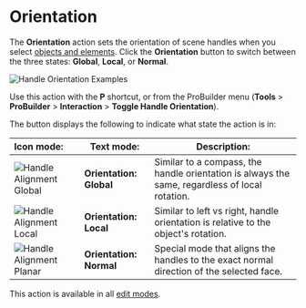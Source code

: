 # Orientation

The __Orientation__ action sets the orientation of scene handles when you select [objects and elements](modes.md). Click the __Orientation__ button to switch between the three states: __Global__, __Local__, or __Normal__.

![Handle Orientation Examples](images/HandleAlign_ExamplesWithTextAndIcons.png)

Use this action with the **P** shortcut, or from the ProBuilder menu (**Tools** > **ProBuilder** > **Interaction** > **Toggle Handle Orientation**).

The button displays the following to indicate what state the action is in:

| **Icon mode:**                                             | **Text mode:**            | **Description:**                                           |
| :----------------------------------------------------------- | ----------------------- | ------------------------------------------------------------ |
| ![Handle Alignment Global](images/icons/HandleAlign_World.png) | **Orientation: Global** | Similar to a compass, the handle orientation is always the same, regardless of local rotation. |
| ![Handle Alignment Local](images/icons/HandleAlign_Local.png) | **Orientation: Local**  | Similar to left vs right, handle orientation is relative to the object's rotation. |
| ![Handle Alignment Planar](images/icons/HandleAlign_Plane.png) | **Orientation: Normal** | Special mode that aligns the handles to the exact normal direction of the selected face. |

This action is available in all [edit modes](modes.md).


